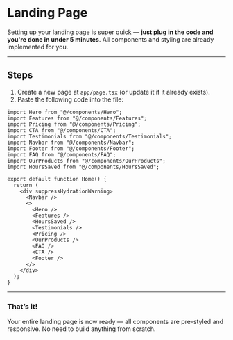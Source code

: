 # Landing Page

Setting up your landing page is super quick — **just plug in the code and you're done in under 5 minutes**. All components and styling are already implemented for you.

---

## Steps

1. Create a new page at `app/page.tsx` (or update it if it already exists).
2. Paste the following code into the file:

```tsx
import Hero from "@/components/Hero";
import Features from "@/components/Features";
import Pricing from "@/components/Pricing";
import CTA from "@/components/CTA";
import Testimonials from "@/components/Testimonials";
import Navbar from "@/components/Navbar";
import Footer from "@/components/Footer";
import FAQ from "@/components/FAQ";
import OurProducts from "@/components/OurProducts";
import HoursSaved from "@/components/HoursSaved";

export default function Home() {
  return (
    <div suppressHydrationWarning>
      <Navbar />
      <>
        <Hero />
        <Features />
        <HoursSaved />
        <Testimonials />
        <Pricing />
        <OurProducts />
        <FAQ />
        <CTA />
        <Footer />
      </>
    </div>
  );
}
```

---

### That’s it!
Your entire landing page is now ready — all components are pre-styled and responsive. No need to build anything from scratch.
